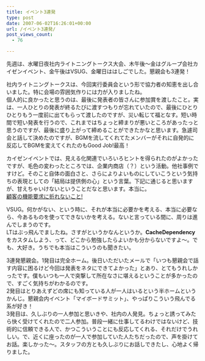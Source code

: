 ```yaml
---
title: イベント3連発
type: post
date: 2007-06-02T16:26:01+00:00
url: /イベント3連発/
post_views_count:
  - 76

---
```

先週は、水曜日夜社内ライトニングトークス大会、木午後～金はグループ会社カイゼンイベント、金午後はVSUG、金曜日ははしごでした。懇親会も3連発！

社内ライトニングトークスは、今回実行委員会という形で協力者の知恵を出し合いました。特に会場の雰囲気作りには力が入りましたね。  
個人的に良かったと思うのは、最後に発表者の皆さんに参加賞を渡したこと。実は、一人ひとりの発表が終るたびに渡すつもりが忘れていたので、最後にひとりひとりもう一度前に出てもらって渡したのですが、災い転じて福となす。短い時間で短い発表を行うので、これまではちょっと締まりが悪いところがあったっと思うのですが、最後に盛り上がって締めることができたかなと思います。急遽司会と話して決めたのですが、BGMを流してくれてたメンバーがそれに自発的に反応してBGMを変えてくれたのもGood Job!最高！

カイゼンイベントでは、見える化関連でいろいろヒントを得られたのがよかったですが、毛色の変わったところでは、企業内商店（？）という活動。他社事例ですけど。そのこと自体の面白さと、さらによりよいものにしていこうという気持ちの表現としての「結局は提供側の心」という言葉。下記に通じると思いますが、甘えちゃいけないということだなと思います。本当に。  
[顧客の機能要求に折れないこと!][1]

VSUG。何かがない、という時に、それが本当に必要かを考える、本当に必要なら、今あるものを使ってできないかを考える。ないと言っている間に、周りは進んでしまうのです。  
LTはぶっ飛んでましたね。さすがというかなんというか。**CacheDependency**をカスタムしよう、って、どこから勉強したらよいかも分からないですよ～。でも、大好き。うちでも本当はこういうのも聞きたい。

3連発懇親会。1発目は完全ホーム。後日いただいたメールで「いつも懇親会で話す内容に困るけど今回は発表をネタにできてよかった」とあり、とてもうれしかったです。僕もいつも一人で突撃して所在なさに堪えるということが多かったので、すごく気持ちがわかるのです。  
2発目はとりあえずどの席にも知っている人が一人はいるという半ホームというかんじ。懇親会内イベント「マイボードサミット」、やっぱりこういう飛んでる系が好き！  
3発目は、久しぶりの一人参加と思いきや、社内の人発見。ちょっと誘ってみたら快く受けてくれたので二人参加。普段一緒に仕事してるわけではないけど、技術的に信頼できる人で、かつこういうことにも反応してくれる、それだけでうれしい。で、近くに座ったのが一人で参加していた人たちだったので、声を掛けてお話。楽しかった～。スタッフの方とも久しぶりにお話しできたし、心地よく帰りました。

 [1]: http://www.aoky.net/articles/kathy_sierra/dont_give_in_to.htm